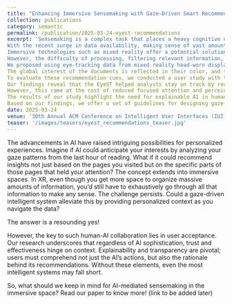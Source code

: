 ```yaml
---
title: "Enhancing Immersive Sensemaking with Gaze-Driven Smart Recommendations"
collection: publications
category: semantic
permalink: /publication/2025-03-24-eyest-recommendations
excerpt: 'Sensemaking is a complex task that places a heavy cognitive demand on individuals. 
With the recent surge in data availability, making sense of vast amounts of information has become a significant challenge for many professionals, such as intelligence analysts. 
Immersive technologies such as mixed reality offer a potential solution by providing virtually unlimited space to organize data.
However, the difficulty of processing, filtering relevant information, and synthesizing insights remains.
We proposed using eye-tracking data from mixed reality head-worn displays to derive the analyst's perceived interest in documents and words, and convey that part of the mental model to the analyst.
The global interest of the documents is reflected in their color, and their order on the list, while the local interest of the documents is used to generate focused recommendations for a document.
To evaluate these recommendation cues, we conducted a user study with two conditions; a gaze-aware system, EyeST, and a Freestyle system without gaze-based visual cues. 
Our findings reveal that the EyeST helped analysts stay on track by reading more essential information while avoiding distractions. 
However, this came at the cost of reduced focused attention and perceived system performance.
The results of our study highlight the need for explainable AI in human-AI collaborative sensemaking to build user trust and encourage the integration of AI outputs into the immersive sensemaking process. 
Based on our findings, we offer a set of guidelines for designing gaze-driven recommendation cues in an immersive environment.'
date: 2025-03-24
venue: '30th Annual ACM Conference on Intelligent User Interfaces (IUI) 2025'
teaser: '/images/teasers/eyest_recommendations_teaser.jpg'
---
```


The advancements in AI have raised intriguing possibilities for personalized experiences. 
Imagine if AI could anticipate your interests by analyzing your gaze patterns from the last hour of reading. What if it could recommend insights not just based on the pages you visited but on the specific parts of those pages that held your attention? The concept extends into immersive spaces. 
In XR, even though you get more space to organize massive amounts of information, you’d still have to exhaustively go through all that information to make any sense. The challenge persists. Could a gaze-driven intelligent system alleviate this by providing personalized context as you navigate the data?

The answer is a resounding yes!

However, the key to such human-AI collaboration lies in user acceptance. Our research underscores that regardless of AI sophistication, trust and effectiveness hinge on context. 
Explainability and transparency are pivotal; users must comprehend not just the AI’s actions, but also the rationale behind its recommendations. Without these elements, even the most intelligent systems may fall short.

So, what should we keep in mind for AI-mediated sensemaking in the immersive space? Read our paper to know more! (link to be added later)
